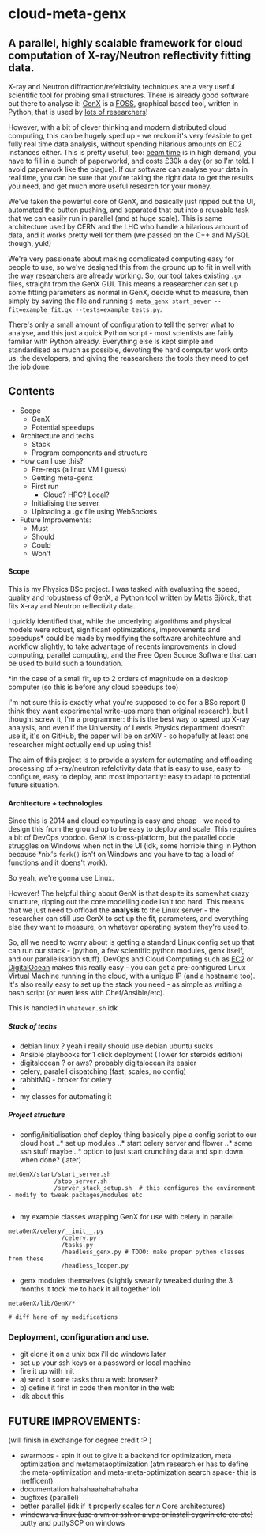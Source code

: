 cloud-meta-genx
===============

A parallel, highly scalable framework for cloud computation of X-ray/Neutron reflectivity fitting data.
--------------------------------------------------------------------------------------

X-ray and Neutron diffraction/refelctivity techniques are a very useful scientific tool for probing small structures. There is already good software out there to analyse it: [GenX](http://genx.sourceforge.com) is a [FOSS](http://en.wikipedia.org/wiki/Free_and_open-source_software), graphical based tool, written in Python, that is used by [lots of researchers](http://genx.sourceforge.net/publ.html)!

However, with a bit of clever thinking and modern distributed cloud computing, this can be hugely sped up - we reckon it's very feasible to get fully real time data analysis, without spending hilarious amounts on EC2 instances either. This is pretty useful, too: [beam time](http://www.isis.stfc.ac.uk/apply-for-beamtime/apply-for-beamtime2117.html) is in high demand, you have to fill in a bunch of paperworkd, and costs £30k a day (or so I'm told. I avoid paperwork like the plague). If our software can analyse your data in real time, you can be sure that you're taking the right data to get the results you need, and get much more useful research for your money.

We've taken the powerful core of GenX, and basically just ripped out the UI, automated the button pushing, and separated that out into a reusable task that we can easily run in parallel (and at huge scale). This is same architecture used by CERN and the LHC who handle a hilarious amount of data, and it works pretty well for them (we passed on the C++ and MySQL though, yuk!)

We're very passionate about making complicated computing easy for people to use, so we've designed this from the ground up to fit in well with the way researchers are already working. So, our tool takes existing `.gx` files, straight from the GenX GUI. This means a reasearcher can set up some fitting parameters as normal in GenX, decide what to measure, then simply by saving the file and running `$ meta_genx start_sever --fit=example_fit.gx --tests=example_tests.py`. 

There's only a small amount of configuration to tell the server what to analyse, and this just a quick Python script - most scientists are fairly familiar with Python already. Everything else is kept simple and standardised as much as possible, devoting the hard computer work onto us, the developers, and giving the reasearchers the tools they need to get the job done.

Contents
----

* Scope
  * GenX
  * Potential speedups
* Architecture and techs
  * Stack
  * Program components and structure
* How can I use this?
  * Pre-reqs (a linux VM I guess)
  * Getting meta-genx
  * First run
    * Cloud? HPC? Local?
  * Initialising the server 
  * Uploading a .gx file using WebSockets
* Future Improvements:
   * Must
   * Should
   * Could
   * Won't


#### Scope

This is my Physics BSc project. I was tasked with evaluating the speed, quality and robustness of GenX, a Python tool written by Matts Björck, that fits X-ray and Neutron reflectivity data.

I quickly identified that, while the underlying algorithms and physical models were robust, significant optimizations, improvements and speedups* could be made by modifying the software architechture and workflow slightly, to take advantage of recents improvements in cloud computing, parallel computing, and the Free Open Source Software that can be used to build such a foundation.

*in the case of a small fit, up to 2 orders of magnitude on a desktop computer (so this is before any cloud speedups too)

I'm not sure this is exactly what you're supposed to do for a BSc report (I think they want experimental write-ups more than original research), but I thought screw it, I'm a programmer: this is the best way to speed up X-ray analysis, and even if the University of Leeds Physics department doesn't use it, it's on GitHub, the paper will be on arXiV - so hopefully at least one researcher might actually end up using this!


The aim of this project is to provide a system for automating and offloading processing of x-ray/neutron refelctivity data that is easy to use, easy to configure, easy to deploy, and most importantly: easy to adapt to potential future situation.

#### Architecture + technologies

Since this is 2014 and cloud computing is easy and cheap - we need to design this from the ground up to be easy to deploy and scale. This requires a bit of DevOps voodoo. GenX is cross-platform, but the parallel code struggles on Windows when not in the UI (idk, some horrible thing in Python because *nix's `fork()` isn't on Windows and you have to tag a load of functions and it doens't work). 

So yeah, we're gonna use Linux.

However! The helpful thing about GenX is that despite its somewhat crazy structure, ripping out the core modelling code isn't too hard. This means that we just need to offload the __analysis__ to the Linux server - the researcher can still use GenX to set up the fit, parameters, and everything else they want to measure, on whatever operating system they're used to.

So, all we need to worry about is getting a standard Linux config set up that can run our stack - (python, a few scientific python modules, genx itself, and our parallelisation stuff). DevOps and Cloud Computing such as [EC2](http://aws.amazon.com/ec2/) or [DigitalOcean](https://www.digitalocean.com) makes this really easy - you can get a pre-configured Linux Virtual Machine running in the cloud, with a unique IP (and a hostname too). It's also really easy to set up the stack you need - as simple as writing a bash script (or even less with Chef/Ansible/etc).

This is handled in `whatever.sh` idk

##### Stack of techs
* debian linux ? yeah i really should use debian ubuntu sucks
* Ansible playbooks for 1 click deployment (Tower for steroids edition)
* digitalocean ? or aws? probably digitalocean its easier
* celery, paralell dispatching (fast, scales, no config)
* rabbitMQ - broker for celery
* 
* my classes for automating it

##### Project structure

* config/initialisation chef deploy thing basically pipe a config script to our cloud host
..* set up modules
..* start celery server and flower
..* some ssh stuff maybe
..* option to just start crunching data and spin down when done? (later)

```
metGenX/start/start_server.sh
             /stop_server.sh
             /server_stack_setup.sh  # this configures the environment - modify to tweak packages/modules etc
             
```

* my example classes wrapping GenX for use with celery in parallel

```
metaGenX/celery/__init__.py
               /celery.py
               /tasks.py
               /headless_genx.py # TODO: make proper python classes from these
               /headless_looper.py
```
* genx modules themselves (slightly swearily tweaked during the 3 months it took me to hack it all together lol)

```
metaGenX/lib/GenX/*

# diff here of my modifications
```



### Deployment, configuration and use.


- git clone it on a unix box i'll do windows later
- set up your ssh keys or a password or local machine
- fire it up with init
- a) send it some tasks thru a web browser?
- b) define it first in code then monitor in the web
- idk about this


## FUTURE IMPROVEMENTS:
(will finish in exchange for degree credit :P )
- swarmops - spin it out to give it a backend for optimization, meta optimization and metametaoptimization (atm research er has to define the meta-optimization and meta-meta-optimization search space- this is inefficent)
- documentation hahahaahahahahaha
- bugfixes (parallel)
- better parallel (idk if it properly scales for _n_ Core architectures)
- ~~windows vs linux (use a vm or ssh or a vps or install cygwin etc etc etc)~~ putty and puttySCP on windows
  
  
  
